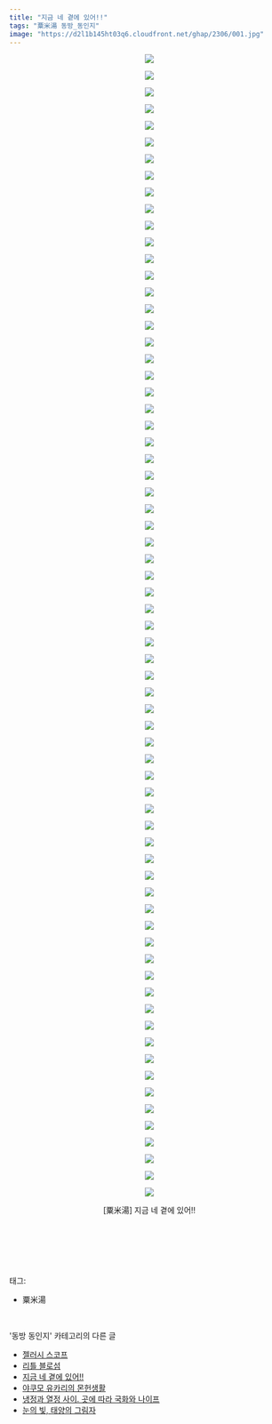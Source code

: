 ```yaml
---
title: "지금 네 곁에 있어!!"
tags: "粟米湯 동방_동인지"
image: "https://d2l1b145ht03q6.cloudfront.net/ghap/2306/001.jpg"
---
```

<div class="article">
<p style="text-align: center; clear: none; float: none;"><img src="{{ site.imgserver1 }}/ghap/2306/001.jpg"/></p>
<p style="text-align: center; clear: none; float: none;"><img src="{{ site.imgserver1 }}/ghap/2306/002.jpg"/></p>
<p style="text-align: center; clear: none; float: none;"><img src="{{ site.imgserver1 }}/ghap/2306/003.jpg"/></p>
<p style="text-align: center; clear: none; float: none;"><img src="{{ site.imgserver1 }}/ghap/2306/004.jpg"/></p>
<p style="text-align: center; clear: none; float: none;"><img src="{{ site.imgserver1 }}/ghap/2306/005.jpg"/></p>
<p style="text-align: center; clear: none; float: none;"><img src="{{ site.imgserver1 }}/ghap/2306/006.jpg"/></p>
<p style="text-align: center; clear: none; float: none;"><img src="{{ site.imgserver1 }}/ghap/2306/007.jpg"/></p>
<p style="text-align: center; clear: none; float: none;"><img src="{{ site.imgserver1 }}/ghap/2306/008.jpg"/></p>
<p style="text-align: center; clear: none; float: none;"><img src="{{ site.imgserver1 }}/ghap/2306/009.jpg"/></p>
<p style="text-align: center; clear: none; float: none;"><img src="{{ site.imgserver1 }}/ghap/2306/010.jpg"/></p>
<p style="text-align: center; clear: none; float: none;"><img src="{{ site.imgserver1 }}/ghap/2306/011.jpg"/></p>
<p style="text-align: center; clear: none; float: none;"><img src="{{ site.imgserver1 }}/ghap/2306/012.jpg"/></p>
<p style="text-align: center; clear: none; float: none;"><img src="{{ site.imgserver1 }}/ghap/2306/013.jpg"/></p>
<p style="text-align: center; clear: none; float: none;"><img src="{{ site.imgserver1 }}/ghap/2306/014.jpg"/></p>
<p style="text-align: center; clear: none; float: none;"><img src="{{ site.imgserver1 }}/ghap/2306/015.jpg"/></p>
<p style="text-align: center; clear: none; float: none;"><img src="{{ site.imgserver1 }}/ghap/2306/016.jpg"/></p>
<p style="text-align: center; clear: none; float: none;"><img src="{{ site.imgserver1 }}/ghap/2306/017.jpg"/></p>
<p style="text-align: center; clear: none; float: none;"><img src="{{ site.imgserver1 }}/ghap/2306/018.jpg"/></p>
<p style="text-align: center; clear: none; float: none;"><img src="{{ site.imgserver1 }}/ghap/2306/019.jpg"/></p>
<p style="text-align: center; clear: none; float: none;"><img src="{{ site.imgserver1 }}/ghap/2306/020.jpg"/></p>
<p style="text-align: center; clear: none; float: none;"><img src="{{ site.imgserver1 }}/ghap/2306/021.jpg"/></p>
<p style="text-align: center; clear: none; float: none;"><img src="{{ site.imgserver1 }}/ghap/2306/022.jpg"/></p>
<p style="text-align: center; clear: none; float: none;"><img src="{{ site.imgserver1 }}/ghap/2306/023.jpg"/></p>
<p style="text-align: center; clear: none; float: none;"><img src="{{ site.imgserver1 }}/ghap/2306/024.jpg"/></p>
<p style="text-align: center; clear: none; float: none;"><img src="{{ site.imgserver1 }}/ghap/2306/025.jpg"/></p>
<p style="text-align: center; clear: none; float: none;"><img src="{{ site.imgserver1 }}/ghap/2306/026.jpg"/></p>
<p style="text-align: center; clear: none; float: none;"><img src="{{ site.imgserver1 }}/ghap/2306/027.jpg"/></p>
<p style="text-align: center; clear: none; float: none;"><img src="{{ site.imgserver1 }}/ghap/2306/028.jpg"/></p>
<p style="text-align: center; clear: none; float: none;"><img src="{{ site.imgserver1 }}/ghap/2306/029.jpg"/></p>
<p style="text-align: center; clear: none; float: none;"><img src="{{ site.imgserver1 }}/ghap/2306/030.jpg"/></p>
<p style="text-align: center; clear: none; float: none;"><img src="{{ site.imgserver1 }}/ghap/2306/031.jpg"/></p>
<p style="text-align: center; clear: none; float: none;"><img src="{{ site.imgserver1 }}/ghap/2306/032.jpg"/></p>
<p style="text-align: center; clear: none; float: none;"><img src="{{ site.imgserver1 }}/ghap/2306/033.jpg"/></p>
<p style="text-align: center; clear: none; float: none;"><img src="{{ site.imgserver1 }}/ghap/2306/034.jpg"/></p>
<p style="text-align: center; clear: none; float: none;"><img src="{{ site.imgserver1 }}/ghap/2306/035.jpg"/></p>
<p style="text-align: center; clear: none; float: none;"><img src="{{ site.imgserver1 }}/ghap/2306/036.jpg"/></p>
<p style="text-align: center; clear: none; float: none;"><img src="{{ site.imgserver1 }}/ghap/2306/037.jpg"/></p>
<p style="text-align: center; clear: none; float: none;"><img src="{{ site.imgserver1 }}/ghap/2306/038.jpg"/></p>
<p style="text-align: center; clear: none; float: none;"><img src="{{ site.imgserver1 }}/ghap/2306/039.jpg"/></p>
<p style="text-align: center; clear: none; float: none;"><img src="{{ site.imgserver1 }}/ghap/2306/040.jpg"/></p>
<p style="text-align: center; clear: none; float: none;"><img src="{{ site.imgserver1 }}/ghap/2306/041.jpg"/></p>
<p style="text-align: center; clear: none; float: none;"><img src="{{ site.imgserver1 }}/ghap/2306/042.jpg"/></p>
<p style="text-align: center; clear: none; float: none;"></p>
<p style="text-align: center; clear: none; float: none;"><img src="{{ site.imgserver1 }}/ghap/2306/043.jpg"/></p>
<p style="text-align: center; clear: none; float: none;"><img src="{{ site.imgserver1 }}/ghap/2306/044.jpg"/></p>
<p style="text-align: center; clear: none; float: none;"><img src="{{ site.imgserver1 }}/ghap/2306/045.jpg"/></p>
<p style="text-align: center; clear: none; float: none;"><img src="{{ site.imgserver1 }}/ghap/2306/046.jpg"/></p>
<p style="text-align: center; clear: none; float: none;"><img src="{{ site.imgserver1 }}/ghap/2306/047.jpg"/></p>
<p style="text-align: center; clear: none; float: none;"><img src="{{ site.imgserver1 }}/ghap/2306/048.jpg"/></p>
<p style="text-align: center; clear: none; float: none;"><img src="{{ site.imgserver1 }}/ghap/2306/049.jpg"/></p>
<p style="text-align: center; clear: none; float: none;"><img src="{{ site.imgserver1 }}/ghap/2306/050.jpg"/></p>
<p style="text-align: center; clear: none; float: none;"><img src="{{ site.imgserver1 }}/ghap/2306/051.jpg"/></p>
<p style="text-align: center; clear: none; float: none;"><img src="{{ site.imgserver1 }}/ghap/2306/052.jpg"/></p>
<p style="text-align: center; clear: none; float: none;"><img src="{{ site.imgserver1 }}/ghap/2306/053.jpg"/></p>
<p style="text-align: center; clear: none; float: none;"><img src="{{ site.imgserver1 }}/ghap/2306/054.jpg"/></p>
<p style="text-align: center; clear: none; float: none;"><img src="{{ site.imgserver1 }}/ghap/2306/055.jpg"/></p>
<p style="text-align: center; clear: none; float: none;"><img src="{{ site.imgserver1 }}/ghap/2306/056.jpg"/></p>
<p style="text-align: center; clear: none; float: none;"><img src="{{ site.imgserver1 }}/ghap/2306/057.jpg"/></p>
<p style="text-align: center; clear: none; float: none;"><img src="{{ site.imgserver1 }}/ghap/2306/058.jpg"/></p>
<p style="text-align: center; clear: none; float: none;"><img src="{{ site.imgserver1 }}/ghap/2306/059.jpg"/></p>
<p style="text-align: center; clear: none; float: none;"><img src="{{ site.imgserver1 }}/ghap/2306/060.jpg"/></p>
<p style="text-align: center; clear: none; float: none;"><img src="{{ site.imgserver1 }}/ghap/2306/061.jpg"/></p>
<p style="text-align: center; clear: none; float: none;"><img src="{{ site.imgserver1 }}/ghap/2306/062.jpg"/></p>
<p style="text-align: center; clear: none; float: none;"><img src="{{ site.imgserver1 }}/ghap/2306/063.jpg"/></p>
<p style="text-align: center; clear: none; float: none;"><img src="{{ site.imgserver1 }}/ghap/2306/064.jpg"/></p>
<p style="text-align: center; clear: none; float: none;"><img src="{{ site.imgserver1 }}/ghap/2306/065.jpg"/></p>
<p style="text-align: center; clear: none; float: none;"><img src="{{ site.imgserver1 }}/ghap/2306/066.jpg"/></p>
<p style="text-align: center; clear: none; float: none;"><img src="{{ site.imgserver1 }}/ghap/2306/067.jpg"/></p>
<p style="text-align: center; clear: none; float: none;"><img src="{{ site.imgserver1 }}/ghap/2306/068.jpg"/></p>
<p style="text-align: center; clear: none; float: none;"><img src="{{ site.imgserver1 }}/ghap/2306/069.jpg"/></p>
<p style="text-align: center; clear: none; float: none;">[粟米湯] 지금 네 곁에 있어!!</p>
<p style="text-align: center; clear: none; float: none;"><br/></p>
<p><br/></p>
</div><br/>
<div class="tagTrail">
<p>태그: </p>
<ul>
<li>粟米湯</li>
</ul>
</div><br/>
<div class="another">
<p>'동방 동인지' 카테고리의 다른 글</p>
<ul>
<li><a href="/ghap_2308">젤러시 스코프</a></li>
<li><a href="/ghap_2307">리틀 블로섬</a></li>
<li><a href="/ghap_2306">지금 네 곁에 있어!!</a></li>
<li><a href="/ghap_2305">야쿠모 유카리의 몬헌생활</a></li>
<li><a href="/ghap_2304">냉정과 열정 사이. 곳에 따라 국화와 나이프</a></li>
<li><a href="/ghap_2303">눈의 빛, 태양의 그림자</a></li>
</ul>
</div><br/>
<div class="cb_module cb_fluid">
<div class="cb_wrt cb_profile">
</div><!-- commentList close -->
</div><br/>
